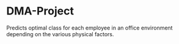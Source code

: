 # DMA-Project
Predicts optimal class for each employee in  an office environment depending on the various physical factors.
